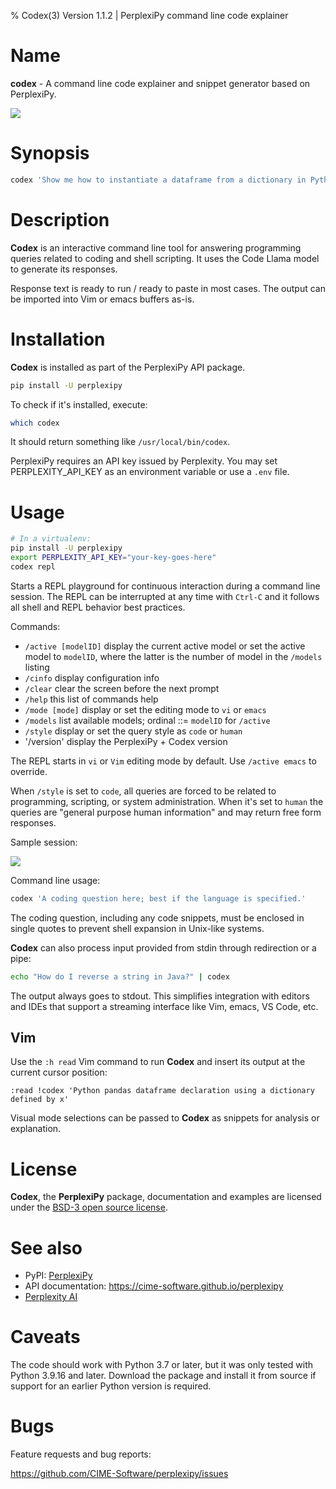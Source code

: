% Codex(3) Version 1.1.2 | PerplexiPy command line code explainer

Name
====

**codex** - A command line code explainer and snippet generator based on
PerplexiPy.


<img src='https://images2.imgbox.com/57/94/AsI1WSfy_o.png'>


Synopsis
========
```bash
codex 'Show me how to instantiate a dataframe from a dictionary in Python'
```


Description
===========
**Codex** is an interactive command line tool for answering programming queries
related to coding and shell scripting.  It uses the Code Llama model to generate
its responses.

Response text is ready to run / ready to paste in most cases.  The output can
be imported into Vim or emacs buffers as-is.


Installation
============
**Codex** is installed as part of the PerplexiPy API package.

```bash
pip install -U perplexipy
```

To check if it's installed, execute:

```bash
which codex
```

It should return something like `/usr/local/bin/codex`.

PerplexiPy requires an API key issued by Perplexity.  You may set PERPLEXITY_API_KEY
as an environment variable or use a `.env` file.


Usage
=====

```bash
# In a virtualenv:
pip install -U perplexipy
export PERPLEXITY_API_KEY="your-key-goes-here"
codex repl
```

Starts a REPL playground for continuous interaction during a command line
session.  The REPL can be interrupted at any time with `Ctrl-C` and it follows
all shell and REPL behavior best practices.

Commands:

- `/active [modelID]` display the current active model or set the active model
  to `modelID`, where the latter is the number of model in the `/models` listing
- `/cinfo` display configuration info
- `/clear` clear the screen before the next prompt
- `/help` this list of commands help
- `/mode [mode]` display or set the editing mode to `vi` or `emacs`
- `/models` list available models; ordinal ::= `modelID` for `/active`
- `/style` display or set the query style as `code` or `human`
- '/version' display the PerplexiPy + Codex version

The REPL starts in `vi` or `Vim` editing mode by default.  Use `/active emacs`
to override.

When `/style` is set to `code`, all queries are forced to be related to
programming, scripting, or system administration.  When it's set to `human` the
queries are "general purpose human information" and may return free form
responses.

Sample session:

<a href='https://images2.imgbox.com/c4/de/6kQ4aDuA_o.png' target='_blank'>
    <img src='https://images2.imgbox.com/c4/de/6kQ4aDuA_o.png'>
</a>


Command line usage:

```bash
codex 'A coding question here; best if the language is specified.'
```

The coding question, including any code snippets, must be enclosed in single
quotes to prevent shell expansion in Unix-like systems.

**Codex** can also process input provided from stdin through redirection or a
pipe:


```bash
echo "How do I reverse a string in Java?" | codex
```

The output always goes to stdout.  This simplifies integration with editors and
IDEs that support a streaming interface like Vim, emacs, VS Code, etc.


Vim
---
Use the `:h read` Vim command to run **Codex** and insert its output at the
current cursor position:

```vim
:read !codex 'Python pandas dataframe declaration using a dictionary defined by x'
```

Visual mode selections can be passed to **Codex** as snippets for analysis or
explanation.


License
=======
**Codex**, the **PerplexiPy** package, documentation and examples are licensed
under the [BSD-3 open source license](https://github.com/CIME-Software/perplexipy/blob/master/LICENSE.txt).


See also
========
- PyPI:  <a href='https://pipy.org/project/perplexipy' target='_blank'>PerplexiPy</a>
- API documentation:  https://cime-software.github.io/perplexipy
- <a href='https://www.perplexity.ai/' target='_blank'>Perplexity AI</a>


Caveats
=======
The code should work with Python 3.7 or later, but it was only tested with
Python 3.9.16 and later.  Download the package and install it from source if
support for an earlier Python version is required.


Bugs
====
Feature requests and bug reports:

https://github.com/CIME-Software/perplexipy/issues


